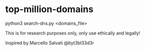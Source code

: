 # top-million-domains

python3 search-dns.py <domains_file>


This is for research purposes only, only use ethically and legally!


Inspired by Marcello Salvati @byt3bl33d3r
